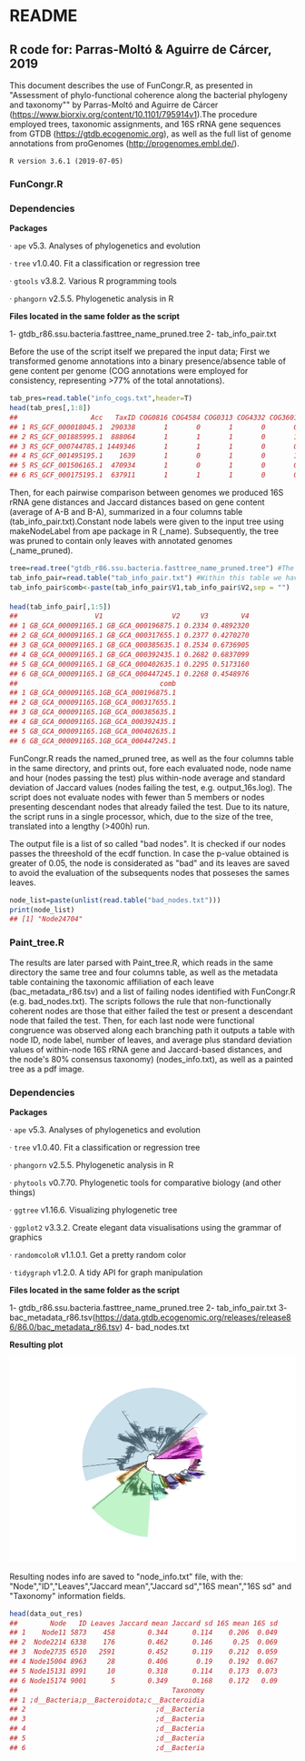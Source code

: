 
<!-- README.md is generated from README.Rmd. Please edit that file -->
# **README**

## **R code for: Parras-Moltó & Aguirre de Cárcer, 2019**

This document describes the use of FunCongr.R, as presented in "Assessment of phylo-functional coherence along the bacterial phylogeny and taxonomy"" by Parras-Moltó and Aguirre de Cárcer (<https://www.biorxiv.org/content/10.1101/795914v1>).The procedure employed trees, taxonomic assignments, and 16S rRNA gene sequences from GTDB (<https://gtdb.ecogenomic.org>), as well as the full list of genome annotations from proGenomes (<http://progenomes.embl.de/>).

    R version 3.6.1 (2019-07-05)

### **FunCongr.R**

### **Dependencies**

**Packages**

· `ape` v5.3. Analyses of phylogenetics and evolution

· `tree` v1.0.40. Fit a classification or regression tree

· `gtools` v3.8.2. Various R programming tools

· `phangorn` v2.5.5. Phylogenetic analysis in R

**Files located in the same folder as the script**

1- gtdb\_r86.ssu.bacteria.fasttree\_name\_pruned.tree 2- tab\_info\_pair.txt

Before the use of the script itself we prepared the input data; First we transformed genome annotations into a binary presence/absence table of gene content per genome (COG annotations were employed for consistency, representing &gt;77% of the total annotations).

``` r
tab_pres=read.table("info_cogs.txt",header=T)
head(tab_pres[,1:8])
##                  Acc   TaxID COG0816 COG4584 COG0313 COG4332 COG3601 COG4063
## 1 RS_GCF_000018045.1  290338       1       0       1       0       0       0
## 2 RS_GCF_001885995.1  888064       1       1       1       0       1       0
## 3 RS_GCF_000744785.1 1449346       1       1       1       0       0       0
## 4 RS_GCF_001495195.1    1639       1       0       1       0       1       0
## 5 RS_GCF_001506165.1  470934       1       0       1       0       0       0
## 6 RS_GCF_000175195.1  637911       1       1       1       0       0       0
```

Then, for each pairwise comparison between genomes we produced 16S rRNA gene distances and Jaccard distances based on gene content (average of A-B and B-A), summarized in a four columns table (tab\_info\_pair.txt).Constant node labels were given to the input tree using makeNodeLabel from ape package in R (\_name). Subsequently, the tree was pruned to contain only leaves with annotated genomes (\_name\_pruned).

``` r
tree=read.tree("gtdb_r86.ssu.bacteria.fasttree_name_pruned.tree") #The tree is loaded here
tab_info_pair=read.table("tab_info_pair.txt") #Within this table we have all the distances values (Jaccard and 16S) for each  posible pair.
tab_info_pair$comb<-paste(tab_info_pair$V1,tab_info_pair$V2,sep = "")

head(tab_info_pair[,1:5])
##                   V1                 V2     V3        V4
## 1 GB_GCA_000091165.1 GB_GCA_000196875.1 0.2334 0.4892320
## 2 GB_GCA_000091165.1 GB_GCA_000317655.1 0.2377 0.4270270
## 3 GB_GCA_000091165.1 GB_GCA_000385635.1 0.2534 0.6736905
## 4 GB_GCA_000091165.1 GB_GCA_000392435.1 0.2682 0.6837099
## 5 GB_GCA_000091165.1 GB_GCA_000402635.1 0.2295 0.5173160
## 6 GB_GCA_000091165.1 GB_GCA_000447245.1 0.2268 0.4548976
##                                   comb
## 1 GB_GCA_000091165.1GB_GCA_000196875.1
## 2 GB_GCA_000091165.1GB_GCA_000317655.1
## 3 GB_GCA_000091165.1GB_GCA_000385635.1
## 4 GB_GCA_000091165.1GB_GCA_000392435.1
## 5 GB_GCA_000091165.1GB_GCA_000402635.1
## 6 GB_GCA_000091165.1GB_GCA_000447245.1
```

FunCongr.R reads the named\_pruned tree, as well as the four columns table in the same directory, and prints out, fore each evaluated node, node name and hour (nodes passing the test) plus within-node average and standard deviation of Jaccard values (nodes failing the test, e.g. output\_16s.log). The script does not evaluate nodes with fewer than 5 members or nodes presenting descendant nodes that already failed the test. Due to its nature, the script runs in a single processor, which, due to the size of the tree, translated into a lengthy (&gt;400h) run.

The output file is a list of so called "bad nodes". It is checked if our nodes passes the threeshold of the ecdf function. In case the p-value obtained is greater of 0.05, the node is considerated as "bad" and its leaves are saved to avoid the evaluation of the subsequents nodes that posseses the sames leaves.

``` r
node_list=paste(unlist(read.table("bad_nodes.txt")))
print(node_list)
## [1] "Node24704"
```

### **Paint\_tree.R**

The results are later parsed with Paint\_tree.R, which reads in the same directory the same tree and four columns table, as well as the metadata table containing the taxonomic affiliation of each leave (bac\_metadata\_r86.tsv) and a list of failing nodes identified with FunCongr.R (e.g. bad\_nodes.txt). The scripts follows the rule that non-functionally coherent nodes are those that either failed the test or present a descendant node that failed the test. Then, for each last node were functional congruence was observed along each branching path it outputs a table with node ID, node label, number of leaves, and average plus standard deviation values of within-node 16S rRNA gene and Jaccard-based distances, and the node's 80% consensus taxonomy) (nodes\_info.txt), as well as a painted tree as a pdf image.

### **Dependencies**

**Packages**

· `ape` v5.3. Analyses of phylogenetics and evolution

· `tree` v1.0.40. Fit a classification or regression tree

· `phangorn` v2.5.5. Phylogenetic analysis in R

· `phytools` v0.7.70. Phylogenetic tools for comparative biology (and other things)

· `ggtree` v1.16.6. Visualizing phylogenetic tree

· `ggplot2` v3.3.2. Create elegant data visualisations using the grammar of graphics

· `randomcoloR` v1.1.0.1. Get a pretty random color

· `tidygraph` v1.2.0. A tidy API for graph manipulation

**Files located in the same folder as the script**

1- gtdb\_r86.ssu.bacteria.fasttree\_name\_pruned.tree 2- tab\_info\_pair.txt 3- bac\_metadata\_r86.tsv(<https://data.gtdb.ecogenomic.org/releases/release86/86.0/bac_metadata_r86.tsv>) 4- bad\_nodes.txt

**Resulting plot**

<img src="README_figs/README-unnamed-chunk-6-1.png" width="672" />

Resulting nodes info are saved to "node\_info.txt" file, with the: "Node","ID","Leaves","Jaccard mean","Jaccard sd","16S mean","16S sd" and "Taxonomy" information fields.

``` r
head(data_out_res)
##        Node   ID Leaves Jaccard mean Jaccard sd 16S mean 16S sd
## 1    Node11 5873    458        0.344      0.114    0.206  0.049
## 2  Node2214 6338    176        0.462      0.146     0.25  0.069
## 3  Node2735 6510   2591        0.452      0.119    0.212  0.059
## 4 Node15004 8963     28        0.406       0.19    0.192  0.067
## 5 Node15131 8991     10        0.318      0.114    0.173  0.073
## 6 Node15174 9001      5        0.349      0.168    0.172   0.09
##                                      Taxonomy
## 1 ;d__Bacteria;p__Bacteroidota;c__Bacteroidia
## 2                                ;d__Bacteria
## 3                                ;d__Bacteria
## 4                                ;d__Bacteria
## 5                                ;d__Bacteria
## 6                                ;d__Bacteria
```
